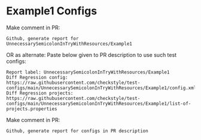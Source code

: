 # Example1 Configs
Make comment in PR:
```
Github, generate report for UnnecessarySemicolonInTryWithResources/Example1
```
OR as alternate:
Paste below given to PR description to use such test configs:
```
Report label: UnnecessarySemicolonInTryWithResources/Example1
Diff Regression config: https://raw.githubusercontent.com/checkstyle/test-configs/main/UnnecessarySemicolonInTryWithResources/Example1/config.xml
Diff Regression projects: https://raw.githubusercontent.com/checkstyle/test-configs/main/UnnecessarySemicolonInTryWithResources/Example1/list-of-projects.properties
```
Make comment in PR:
```
Github, generate report for configs in PR description
```
